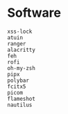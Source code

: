 # Software

```
xss-lock
atuin
ranger
alacritty
feh
rofi
oh-my-zsh
pipx
polybar
fcitx5
picom
flameshot
nautilus
```
